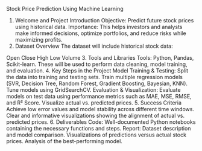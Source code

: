 
Stock Price Prediction Using Machine Learning
1. Welcome and Project Introduction
Objective: Predict future stock prices using historical data.
Importance: This helps investors and analysts make informed decisions, optimize portfolios, and reduce risks while maximizing profits.
2. Dataset Overview
The dataset will include historical stock data:

Open
Close
High
Low
Volume
3. Tools and Libraries
Tools: Python, Pandas, Scikit-learn.
These will be used to perform data cleaning, model training, and evaluation.
4. Key Steps in the Project
Model Training & Testing:
Split the data into training and testing sets.
Train multiple regression models (SVR, Decision Tree, Random Forest, Gradient Boosting, Bayesian, KNN).
Tune models using GridSearchCV.
Evaluation & Visualization:
Evaluate models on test data using performance metrics such as MAE, MSE, RMSE, and R² Score.
Visualize actual vs. predicted prices.
5. Success Criteria
Achieve low error values and model stability across different time windows.
Clear and informative visualizations showing the alignment of actual vs. predicted prices.
6. Deliverables
Code: Well-documented Python notebooks containing the necessary functions and steps.
Report:
Dataset description and model comparison.
Visualizations of predictions versus actual stock prices.
Analysis of the best-performing model.
